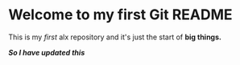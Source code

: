# Welcome to my first Git README

This is my *first* alx repository and it's just the start of **big things.**

***So I have updated this***
